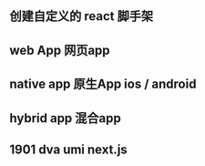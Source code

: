 


##  创建自定义的 react 脚手架  

## web App  网页app  

## native app 原生App ios / android 

## hybrid app 混合app 


## 1901 dva umi next.js 